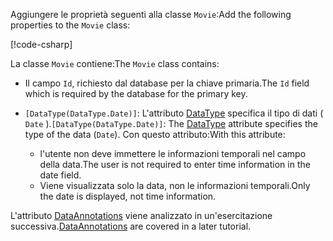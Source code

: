 <span data-ttu-id="221b5-101">Aggiungere le proprietà seguenti alla classe `Movie`:</span><span class="sxs-lookup"><span data-stu-id="221b5-101">Add the following properties to the `Movie` class:</span></span>

[!code-csharp[](~/tutorials/first-mvc-app/start-mvc/sample/MvcMovie22/Models/Movie.cs?name=snippet1)]

<span data-ttu-id="221b5-102">La classe `Movie` contiene:</span><span class="sxs-lookup"><span data-stu-id="221b5-102">The `Movie` class contains:</span></span>

* <span data-ttu-id="221b5-103">Il campo `Id`, richiesto dal database per la chiave primaria.</span><span class="sxs-lookup"><span data-stu-id="221b5-103">The `Id` field which is required by the database for the primary key.</span></span>
* <span data-ttu-id="221b5-104">`[DataType(DataType.Date)]`: L'attributo [DataType](/dotnet/api/microsoft.aspnetcore.mvc.dataannotations.internal.datatypeattributeadapter) specifica il tipo di dati ( `Date` ).</span><span class="sxs-lookup"><span data-stu-id="221b5-104">`[DataType(DataType.Date)]`:  The [DataType](/dotnet/api/microsoft.aspnetcore.mvc.dataannotations.internal.datatypeattributeadapter) attribute specifies the type of the data (`Date`).</span></span> <span data-ttu-id="221b5-105">Con questo attributo:</span><span class="sxs-lookup"><span data-stu-id="221b5-105">With this attribute:</span></span>

  * <span data-ttu-id="221b5-106">l'utente non deve immettere le informazioni temporali nel campo della data.</span><span class="sxs-lookup"><span data-stu-id="221b5-106">The user is not required to enter time information in the date field.</span></span>
  * <span data-ttu-id="221b5-107">Viene visualizzata solo la data, non le informazioni temporali.</span><span class="sxs-lookup"><span data-stu-id="221b5-107">Only the date is displayed, not time information.</span></span>

<span data-ttu-id="221b5-108">L'attributo [DataAnnotations](/dotnet/api/system.componentmodel.dataannotations) viene analizzato in un'esercitazione successiva.</span><span class="sxs-lookup"><span data-stu-id="221b5-108">[DataAnnotations](/dotnet/api/system.componentmodel.dataannotations) are covered in a later tutorial.</span></span>